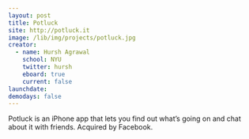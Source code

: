 ```yaml
---
layout: post
title: Potluck
site: http://potluck.it
image: /lib/img/projects/potluck.jpg
creator:
  - name: Hursh Agrawal
    school: NYU
    twitter: hursh
    eboard: true
    current: false
launchdate:
demodays: false
---
```

Potluck is an iPhone app that lets you find out what’s going on and chat about it with friends. Acquired by Facebook.